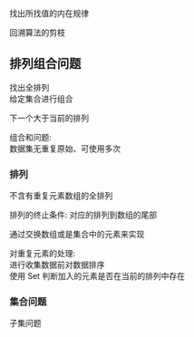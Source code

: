 找出所找值的内在规律  
  
  
  
回溯算法的剪枝  
  
  
## 排列组合问题
找出全排列  
给定集合进行组合  
  
  
下一个大于当前的排列  
  
  
组合和问题:  
数据集无重复原始、可使用多次  
  
  
  
  
  
### 排列
不含有重复元素数组的全排列  
  
排列的终止条件: 对应的排列到数组的尾部    
  
  
  
  
通过交换数组或是集合中的元素来实现  
  
  
  
  
  
对重复元素的处理:  
进行收集数据前对数据排序  
使用 Set 判断加入的元素是否在当前的排列中存在  
  
  
  
### 集合问题
子集问题    